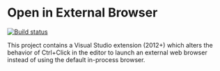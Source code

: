 # Open in External Browser

[![Build status](https://ci.appveyor.com/api/projects/status/dthi9hrosa6m1427/branch/master?svg=true)](https://ci.appveyor.com/project/sharwell/openinexternalbrowser/branch/master)

This project contains a Visual Studio extension (2012+) which alters the behavior of
Ctrl+Click in the editor to launch an external web browser instead of using the default
in-process browser.
